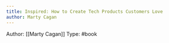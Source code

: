 ```yaml
---
title: Inspired: How to Create Tech Products Customers Love
author: Marty Cagan
---
```


Author: [[Marty Cagan]]
Type: #book